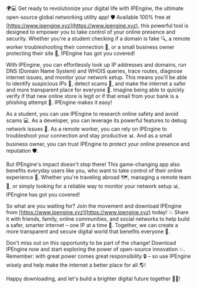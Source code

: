 🌍💻 Get ready to revolutionize your digital life with IPEngine, the ultimate open-source global networking utility app! 🛡️ Available 100% free at [https://www.ipengine.xyz](https://www.ipengine.xyz), this powerful tool is designed to empower you to take control of your online presence and security. Whether you're a student checking if a domain is fake 🔍, a remote worker troubleshooting their connection 📡, or a small business owner protecting their site 🚀, IPEngine has got you covered!

With IPEngine, you can effortlessly look up IP addresses and domains, run DNS (Domain Name System) and WHOIS queries, trace routes, diagnose internet issues, and monitor your network setup. This means you'll be able to identify suspicious IPs 👻, detect scams 💸, and make the internet a safer and more transparent place for everyone 🌟. Imagine being able to quickly verify if that new online store is legit or if that email from your bank is a phishing attempt 📧. IPEngine makes it easy!

As a student, you can use IPEngine to research online safety and avoid scams 💻. As a developer, you can leverage its powerful features to debug network issues 🔧. As a remote worker, you can rely on IPEngine to troubleshoot your connection and stay productive 📊. And as a small business owner, you can trust IPEngine to protect your online presence and reputation 🛡️.

But IPEngine's impact doesn't stop there! This game-changing app also benefits everyday users like you, who want to take control of their online experience 💪. Whether you're traveling abroad 🗺️, managing a remote team 🌈, or simply looking for a reliable way to monitor your network setup 📊, IPEngine has got you covered!

So what are you waiting for? Join the movement and download IPEngine from [https://www.ipengine.xyz](https://www.ipengine.xyz) today! 💥 Share it with friends, family, online communities, and social networks to help build a safer, smarter internet – one IP at a time 🌈. Together, we can create a more transparent and secure digital world that benefits everyone 🌟.

Don't miss out on this opportunity to be part of the change! Download IPEngine now and start exploring the power of open-source innovation 💥. Remember: with great power comes great responsibility 🔒 – so use IPEngine wisely and help make the internet a better place for all 🌎!

Happy downloading, and let's build a brighter digital future together 🚀💪!